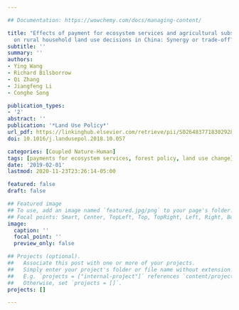 ```yaml
---

## Documentation: https://wowchemy.com/docs/managing-content/

title: "Effects of payment for ecosystem services and agricultural subsidy programs
  on rural household land use decisions in China: Synergy or trade-off?"
subtitle: ''
summary: ''
authors:
- Ying Wang
- Richard Bilsborrow
- Qi Zhang
- Jiangfeng Li
- Conghe Song

publication_types:
- '2'
abstract: ''
publication: '*Land Use Policy*'
url_pdf: https://linkinghub.elsevier.com/retrieve/pii/S0264837718302928
doi: 10.1016/j.landusepol.2018.10.057

categories: [Coupled Nature-Human]
tags: [payments for ecosystem services, forest policy, land use change]
date: '2019-02-01'
lastmod: 2020-11-23T23:26:14-05:00

featured: false
draft: false

## Featured image
## To use, add an image named `featured.jpg/png` to your page's folder.
## Focal points: Smart, Center, TopLeft, Top, TopRight, Left, Right, BottomLeft, Bottom, BottomRight.
image:
  caption: ''
  focal_point: ''
  preview_only: false

## Projects (optional).
##   Associate this post with one or more of your projects.
##   Simply enter your project's folder or file name without extension.
##   E.g. `projects = ["internal-project"]` references `content/project/deep-learning/index.md`.
##   Otherwise, set `projects = []`.
projects: []

---
```

